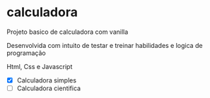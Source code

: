 # calculadora
Projeto basico de calculadora com vanilla

Desenvolvida com intuito de testar e treinar habilidades e logica de programação
<p>Html, Css e Javascript</p>

- [X] Calculadora simples
- [ ] Calculadora cientifica

